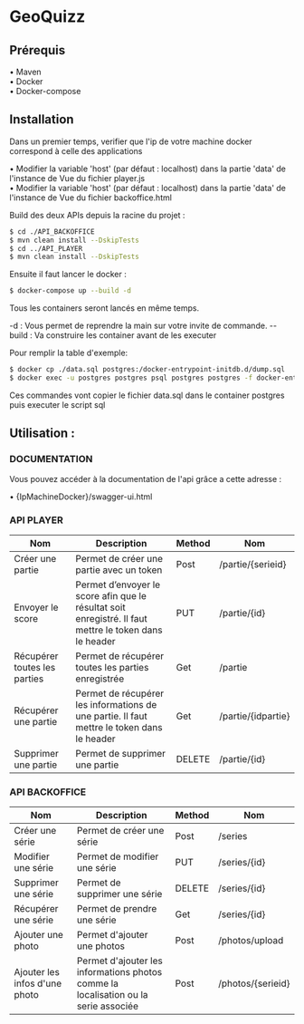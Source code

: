 # GeoQuizz

## Prérequis

•  Maven <br>
•  Docker <br>
•  Docker-compose <br>


## Installation

Dans un premier temps, verifier que l'ip de votre machine docker correspond à celle des applications 

•  Modifier la variable 'host' (par défaut : localhost) dans la partie 'data' de l'instance de Vue du fichier player.js <br>
•  Modifier la variable 'host' (par défaut : localhost) dans la partie 'data' de l'instance de Vue du fichier backoffice.html <br>

Build des deux APIs depuis la racine du projet : 
```sh
$ cd ./API_BACKOFFICE
$ mvn clean install --DskipTests
$ cd ../API_PLAYER
$ mvn clean install --DskipTests
```

Ensuite il faut lancer le docker : 
```sh
$ docker-compose up --build -d
```

Tous les containers seront lancés en même temps. 


-d : Vous permet de reprendre la main sur votre invite de commande.
--build : Va construire les container avant de les executer

Pour remplir la table d'exemple:
```sh
$ docker cp ./data.sql postgres:/docker-entrypoint-initdb.d/dump.sql
$ docker exec -u postgres postgres psql postgres postgres -f docker-entrypoint-initdb.d/dump.sql
```


Ces commandes vont copier le fichier data.sql dans le container postgres puis executer le script sql


## Utilisation : 
### DOCUMENTATION

Vous pouvez accéder à la documentation de l'api grâce a cette adresse : 

•  {IpMachineDocker}/swagger-ui.html

### API PLAYER

| Nom | Description | Method | Nom |
| ------ | ------ | ------ | ------ |
| Créer une partie | Permet de créer une partie avec un token | Post | /partie/{serieid} |
| Envoyer le score | Permet d’envoyer le score afin que le résultat soit enregistré.  Il faut mettre le token dans le header | PUT | /partie/{id} |
| Récupérer toutes les parties | Permet de récupérer toutes les parties enregistrée | Get | /partie |
| Récupérer une partie | Permet de récupérer les informations de une partie. Il faut mettre le token dans le header | Get | /partie/{idpartie} |
| Supprimer une partie | Permet de supprimer une partie | DELETE | /partie/{id} |


### API BACKOFFICE

| Nom | Description | Method | Nom |
| ------ | ------ | ------ | ------ |
| Créer une série | Permet de créer une série | Post | /series |
| Modifier une série | Permet de modifier une série | PUT | /series/{id} |
| Supprimer une série | Permet de supprimer une série | DELETE | /series/{id} |
| Récupérer une série | Permet de prendre une série | Get | /series/{id} |
| Ajouter une photo | Permet d'ajouter une photos | Post | /photos/upload |
| Ajouter les infos d'une photo | Permet d'ajouter les informations photos comme la localisation ou la serie associée | Post | /photos/{serieid} |
